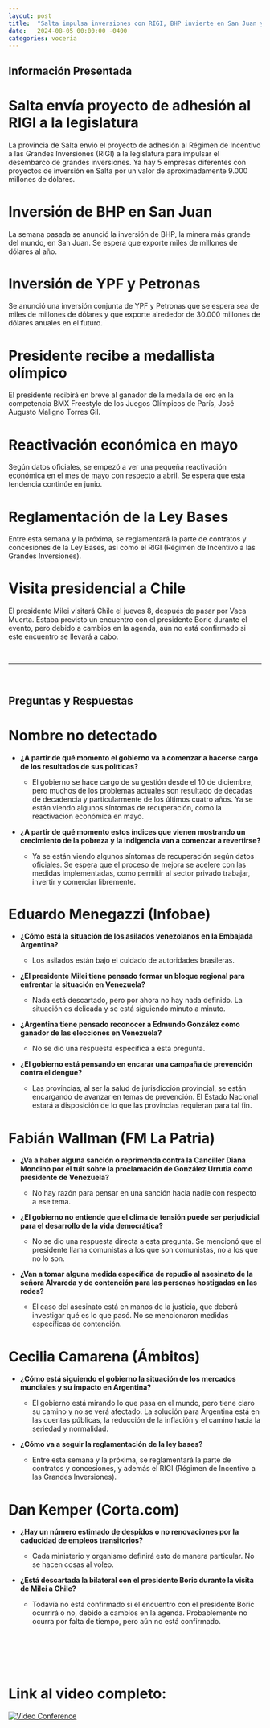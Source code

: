 ```yaml
---
layout: post
title:  "Salta impulsa inversiones con RIGI, BHP invierte en San Juan y YPF se asocia con Petronas para exportaciones millonarias"
date:   2024-08-05 00:00:00 -0400
categories: voceria
---
```



    
## Información Presentada

    
# Salta envía proyecto de adhesión al RIGI a la legislatura
La provincia de Salta envió el proyecto de adhesión al Régimen de Incentivo a las Grandes Inversiones (RIGI) a la legislatura para impulsar el desembarco de grandes inversiones. Ya hay 5 empresas diferentes con proyectos de inversión en Salta por un valor de aproximadamente 9.000 millones de dólares.

# Inversión de BHP en San Juan
La semana pasada se anunció la inversión de BHP, la minera más grande del mundo, en San Juan. Se espera que exporte miles de millones de dólares al año.

# Inversión de YPF y Petronas
Se anunció una inversión conjunta de YPF y Petronas que se espera sea de miles de millones de dólares y que exporte alrededor de 30.000 millones de dólares anuales en el futuro.

# Presidente recibe a medallista olímpico
El presidente recibirá en breve al ganador de la medalla de oro en la competencia BMX Freestyle de los Juegos Olímpicos de París, José Augusto Maligno Torres Gil.

# Reactivación económica en mayo
Según datos oficiales, se empezó a ver una pequeña reactivación económica en el mes de mayo con respecto a abril. Se espera que esta tendencia continúe en junio.

# Reglamentación de la Ley Bases
Entre esta semana y la próxima, se reglamentará la parte de contratos y concesiones de la Ley Bases, así como el RIGI (Régimen de Incentivo a las Grandes Inversiones).

# Visita presidencial a Chile
El presidente Milei visitará Chile el jueves 8, después de pasar por Vaca Muerta. Estaba previsto un encuentro con el presidente Boric durante el evento, pero debido a cambios en la agenda, aún no está confirmado si este encuentro se llevará a cabo.

    
<br/>

---

<br/>

## Preguntas y Respuestas


    
# Nombre no detectado 

* **¿A partir de qué momento el gobierno va a comenzar a hacerse cargo de los resultados de sus políticas?**
  - El gobierno se hace cargo de su gestión desde el 10 de diciembre, pero muchos de los problemas actuales son resultado de décadas de decadencia y particularmente de los últimos cuatro años. Ya se están viendo algunos síntomas de recuperación, como la reactivación económica en mayo.

* **¿A partir de qué momento estos índices que vienen mostrando un crecimiento de la pobreza y la indigencia van a comenzar a revertirse?**
  - Ya se están viendo algunos síntomas de recuperación según datos oficiales. Se espera que el proceso de mejora se acelere con las medidas implementadas, como permitir al sector privado trabajar, invertir y comerciar libremente.


# Eduardo Menegazzi (Infobae)

* **¿Cómo está la situación de los asilados venezolanos en la Embajada Argentina?**
  - Los asilados están bajo el cuidado de autoridades brasileras.

* **¿El presidente Milei tiene pensado formar un bloque regional para enfrentar la situación en Venezuela?**
  - Nada está descartado, pero por ahora no hay nada definido. La situación es delicada y se está siguiendo minuto a minuto.

* **¿Argentina tiene pensado reconocer a Edmundo González como ganador de las elecciones en Venezuela?**
  - No se dio una respuesta específica a esta pregunta.

* **¿El gobierno está pensando en encarar una campaña de prevención contra el dengue?**
  - Las provincias, al ser la salud de jurisdicción provincial, se están encargando de avanzar en temas de prevención. El Estado Nacional estará a disposición de lo que las provincias requieran para tal fin.


# Fabián Wallman (FM La Patria)

* **¿Va a haber alguna sanción o reprimenda contra la Canciller Diana Mondino por el tuit sobre la proclamación de González Urrutia como presidente de Venezuela?**
  - No hay razón para pensar en una sanción hacia nadie con respecto a ese tema.

* **¿El gobierno no entiende que el clima de tensión puede ser perjudicial para el desarrollo de la vida democrática?**
  - No se dio una respuesta directa a esta pregunta. Se mencionó que el presidente llama comunistas a los que son comunistas, no a los que no lo son.

* **¿Van a tomar alguna medida específica de repudio al asesinato de la señora Alvareda y de contención para las personas hostigadas en las redes?**
  - El caso del asesinato está en manos de la justicia, que deberá investigar qué es lo que pasó. No se mencionaron medidas específicas de contención.


# Cecilia Camarena (Ámbitos)

* **¿Cómo está siguiendo el gobierno la situación de los mercados mundiales y su impacto en Argentina?**
  - El gobierno está mirando lo que pasa en el mundo, pero tiene claro su camino y no se verá afectado. La solución para Argentina está en las cuentas públicas, la reducción de la inflación y el camino hacia la seriedad y normalidad.

* **¿Cómo va a seguir la reglamentación de la ley bases?**
  - Entre esta semana y la próxima, se reglamentará la parte de contratos y concesiones, y además el RIGI (Régimen de Incentivo a las Grandes Inversiones).


# Dan Kemper (Corta.com)

* **¿Hay un número estimado de despidos o no renovaciones por la caducidad de empleos transitorios?**
  - Cada ministerio y organismo definirá esto de manera particular. No se hacen cosas al voleo.

* **¿Está descartada la bilateral con el presidente Boric durante la visita de Milei a Chile?**
  - Todavía no está confirmado si el encuentro con el presidente Boric ocurrirá o no, debido a cambios en la agenda. Probablemente no ocurra por falta de tiempo, pero aún no está confirmado.


    <br/>
<br/>
<br/>

# Link al video completo:
[![Video Conference](https://img.youtube.com/vi/YMAJKH09lRw/0.jpg)](https://www.youtube.com/watch?v=YMAJKH09lRw)

    